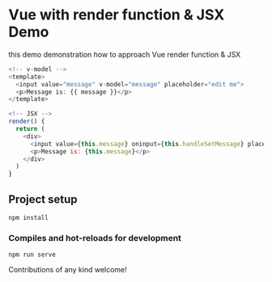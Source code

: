 # Vue with render function & JSX Demo

this demo demonstration how to approach Vue render function & JSX

```js
<!-- v-model -->
<template>
  <input value="message" v-model="message" placeholder="edit me">
  <p>Message is: {{ message }}</p>
</template>
```

```js
<!-- JSX -->
render() {
  return (
    <div>
      <input value={this.message} oninput={this.handleSetMessage} placeholder="edit me">
      <p>Message is: {this.message}</p>
    </div>
  )
}
```

## Project setup
```
npm install
```

### Compiles and hot-reloads for development
```
npm run serve
```

Contributions of any kind welcome!
